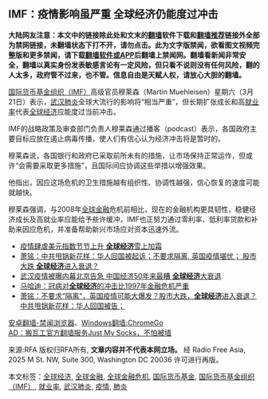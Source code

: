  <h2>IMF：疫情影响虽严重 全球经济仍能度过冲击</h2> <div class="notice"><b>大陆网友注意：本文中的链接除此处和文末的<a href="https://github.com/bannedbook/fanqiang" >翻墙</a>软件下载和<a href="https://github.com/killgcd/justmysocks/blob/master/README.md">翻墙推荐</a>链接外全部为禁网链接，未翻墙状态下打不开，请勿点击。此为文字版禁闻，欲看图文视频完整版和更多禁闻，请下载<a href="https://github.com/bannedbook/fanqiang">翻墙软件或APP</a>后翻墙上禁闻网。翻墙看新闻非常安全，翻墙以真实身份发表敏感言论有一定风险，但只看不说则没有任何风险，翻的人太多，政府管不过来，也不管。信息自由是天赋人权，请放心大胆的翻墙。</b></div>  <div class="entry"> <p><a href="https://www.bannedbook.org/bnews/tag/%E5%9B%BD%E9%99%85%E8%B4%A7%E5%B8%81%E5%9F%BA%E9%87%91%E7%BB%84%E7%BB%87%EF%BC%88IMF%EF%BC%89/" class="st_tag internal_tag" rel="tag" title="标签 国际货币基金组织（IMF） 下的日志">国际货币基金组织（IMF）</a>高级官员穆莱森（Martin Muehleisen）星期六（3月21日）表示，<a href="https://www.bannedbook.org/bnews/tag/%e6%ad%a6%e6%b1%89%e8%82%ba%e7%82%8e/" class="st_tag internal_tag" rel="tag" title="标签 武汉肺炎 下的日志">武汉肺炎</a>全球大流行的影响将“相当严重”，但长期扩张成长和高<a href="https://www.bannedbook.org/bnews/tag/%E5%B0%B1%E4%B8%9A%E7%8E%87/" class="st_tag internal_tag" rel="tag" title="标签 就业率 下的日志">就业率</a>代表<a href="https://www.bannedbook.org/bnews/tag/%E5%85%A8%E7%90%83%E7%BB%8F%E6%B5%8E/" class="st_tag internal_tag" rel="tag" title="标签 全球经济 下的日志">全球经济</a>应能度过当前冲击。</p> <p>IMF的战略政策及审查部门负责人穆莱森通过播客（podcast）表示，各国政府主要目标应放在遏止病毒传播，使人们有信心认为经济冲击将是暂时的。</p> <p>穆莱森说，各国银行和政府已采取前所未有的措施，让市场保持正常运作，但或许“会需要采取更多措施”，且国际间应协调这些举措以增强效果。</p>  <p>他指出，因应这场危机的卫生措施越有组织性、协调性越强，信心恢复的速度可能就越快。</p> <p>穆莱森强调，与2008年<a href="https://www.bannedbook.org/bnews/tag/%E5%85%A8%E7%90%83%E9%87%91%E8%9E%8D/" class="st_tag internal_tag" rel="tag" title="标签 全球金融 下的日志">全球金融</a>危机前相比，现在的金融机构更具韧性，稳健经济成长及高就业率应能给予些许缓冲，IMF也正努力通过零利率、低利率贷款和补助来因应危机，并准备帮助新兴市场应对资本迅速外流。</p> <ul class='op-related-articles' title='相关阅读'> <li><a href='https://www.bannedbook.org/bnews/cnnews/20200319/1296044.html' target='_blank'>疫情肆虐美元指数节节上升 <b>全球经济</b>雪上加霜</a></li> <li><a href='https://www.bannedbook.org/bnews/cbnews/20200318/1295513.html' target='_blank'>萧铭：中共甩锅新花样：华人回国被起诉；不要求隔离, 英国疫情堪忧； 股市大跌 <b>全球经济</b>进入衰退？ </a></li> <li><a href='https://www.bannedbook.org/bnews/topimagenews/20200317/1295269.html' target='_blank'>武汉疫情被曝内幕北京告急 中国经济50年来最糟 <b>全球经济</b>大衰退</a></li> <li><a href='https://www.bannedbook.org/bnews/baitai/20200317/1295187.html' target='_blank'>马哈迪：冠病对<b>全球经济</b>的冲击比1997年金融危机严重</a></li> <li><a href='https://www.bannedbook.org/bnews/cbnews/20200317/1295143.html' target='_blank'>萧铭：不要求“隔离”，英国疫情可能大爆发？股市大跌，<b>全球经济</b>进入衰退？中共甩锅新花样：华人回国被告； </a></li> </ul> <div class="texttj"> <a href="https://github.com/bannedbook/fanqiang/wiki/%E5%AE%89%E5%8D%93%E7%BF%BB%E5%A2%99-%E7%A6%81%E9%97%BB%E6%B5%8F%E8%A7%88%E5%99%A8" target="_blank">安卓翻墙-禁闻浏览器</a>、<a href="https://github.com/bannedbook/fanqiang/wiki/Chrome%E4%B8%80%E9%94%AE%E7%BF%BB%E5%A2%99%E5%8C%85" target="_blank">Windows翻墙:ChromeGo</a><br/> <a href="https://github.com/killgcd/justmysocks/blob/master/README.md" target="_blank">AD：搬瓦工官方翻墙服务Just My Socks，不怕被墙</a> </div><p>来源:RFA  版权归RFA所有, <strong>文章内容并不代表本网立场。</strong>  经 Radio Free Asia, 2025 M St. NW, Suite 300, Washington DC 20036 许可进行再版。</p> <a name='sharetosocial'></a>           </div><!--END ENTRY--> <div class="postfooter"> <div>本文标签：<a href="https://www.bannedbook.org/bnews/tag/%E5%85%A8%E7%90%83%E7%BB%8F%E6%B5%8E/" rel="tag">全球经济</a>, <a href="https://www.bannedbook.org/bnews/tag/%E5%85%A8%E7%90%83%E9%87%91%E8%9E%8D/" rel="tag">全球金融</a>, <a href="https://www.bannedbook.org/bnews/tag/%E5%85%A8%E7%90%83%E9%87%91%E8%9E%8D%E5%8D%B1%E6%9C%BA/" rel="tag">全球金融危机</a>, <a href="https://www.bannedbook.org/bnews/tag/%E5%9B%BD%E9%99%85%E8%B4%A7%E5%B8%81%E5%9F%BA%E9%87%91/" rel="tag">国际货币基金</a>, <a href="https://www.bannedbook.org/bnews/tag/%E5%9B%BD%E9%99%85%E8%B4%A7%E5%B8%81%E5%9F%BA%E9%87%91%E7%BB%84%E7%BB%87%EF%BC%88IMF%EF%BC%89/" rel="tag">国际货币基金组织（IMF）</a>, <a href="https://www.bannedbook.org/bnews/tag/%E5%B0%B1%E4%B8%9A%E7%8E%87/" rel="tag">就业率</a>, <a href="https://www.bannedbook.org/bnews/tag/%e6%ad%a6%e6%b1%89%e8%82%ba%e7%82%8e/" rel="tag">武汉肺炎</a>, <a href="https://www.bannedbook.org/bnews/tag/%E7%96%AB%E6%83%85/" rel="tag">疫情</a>, <a href="https://www.bannedbook.org/bnews/tag/%e8%82%ba%e7%82%8e/" rel="tag">肺炎</a></div>  </div><!--END POSTFOOTER--> 